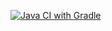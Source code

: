 [![Java CI with Gradle](https://github.com/nansan77/2.2.-Selenide/actions/workflows/77gradle.yml/badge.svg)](https://github.com/nansan77/2.2.-Selenide/actions/workflows/77gradle.yml)